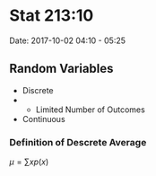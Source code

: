 # Stat 213:10
Date: 2017-10-02 04:10 - 05:25


## Random Variables
 - Discrete
 - - Limited Number of Outcomes
 - Continuous


### Definition of Descrete Average

$\mu = \sum xp(x)$



